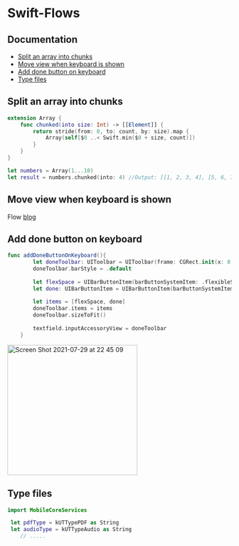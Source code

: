 
# Swift-Flows

## Documentation

* [Split an array into chunks](#split-an-array-into-chunks)
* [Move view when keyboard is shown](#move-view-when-keyboard-is-shown)
* [Add done button on keyboard](#add-done-button-on-keyboard)
* [Type files](#type-files)


## Split an array into chunks
```swift
extension Array {
    func chunked(into size: Int) -> [[Element]] {
        return stride(from: 0, to: count, by: size).map {
            Array(self[$0 ..< Swift.min($0 + size, count)])
        }
    }
}

let numbers = Array(1...10)
let result = numbers.chunked(into: 4) //Output: [[1, 2, 3, 4], [5, 6, 7, 8], [9, 10]]
```

## Move view when keyboard is shown
Flow [blog](https://fluffy.es/move-view-when-keyboard-is-shown/)

## Add done button on keyboard

```swift
func addDoneButtonOnKeyboard(){
        let doneToolbar: UIToolbar = UIToolbar(frame: CGRect.init(x: 0, y: 0, width: UIScreen.main.bounds.width, height: 50))
        doneToolbar.barStyle = .default
        
        let flexSpace = UIBarButtonItem(barButtonSystemItem: .flexibleSpace, target: nil, action: nil)
        let done: UIBarButtonItem = UIBarButtonItem(barButtonSystemItem: .done, target: self, action: #selector(doneButtonAction))
        
        let items = [flexSpace, done]
        doneToolbar.items = items
        doneToolbar.sizeToFit()
        
        textfield.inputAccessoryView = doneToolbar
    }
```
<img width="292" alt="Screen Shot 2021-07-29 at 22 45 09" src="https://user-images.githubusercontent.com/45566801/127523263-90fe1161-8c7c-448d-b920-8d810c6ec647.png">

## Type files
```swift
import MobileCoreServices

 let pdfType = kUTTypePDF as String
 let audioType = kUTTypeAudio as String
    // .....
```


